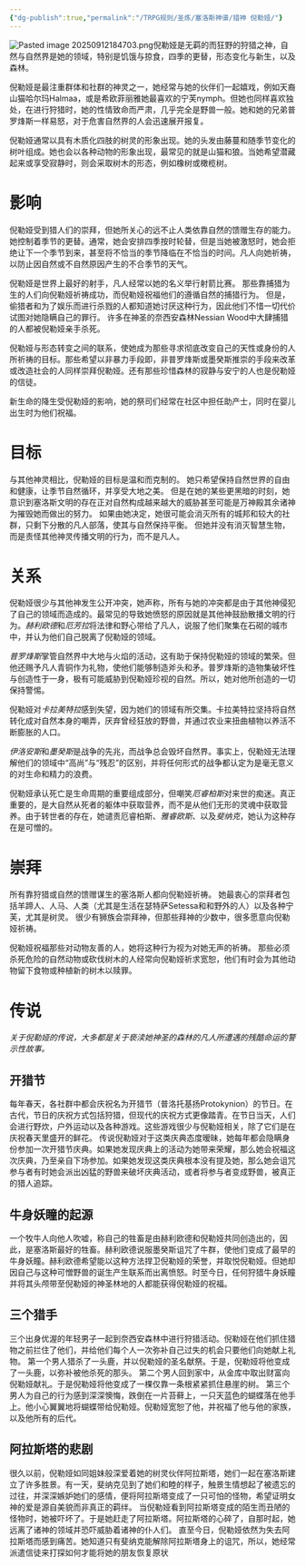 ```yaml
---
{"dg-publish":true,"permalink":"/TRPG规则/圣炼/塞洛斯神谱/猎神 倪勒娅/"}
---
```


![Pasted image 20250912184703.png](/img/user/zz%E7%B4%A0%E6%9D%90/Pasted%20image%2020250912184703.png)倪勒娅是无羁的而狂野的狩猎之神，自然与自然界是她的领域，特别是饥饿与掠食，四季的更替，形态变化与新生，以及森林。  
  
倪勒娅是最注重群体和社群的神灵之一，她经常与她的伙伴们一起嬉戏，例如天裔山猫哈尔玛Halmaa，或是希欧菲丽雅她最喜欢的宁芙nymph。但她也同样喜欢独处，在进行狩猎时，她的性情致命而严肃，几乎完全是野兽一般。她和她的兄弟普罗烽斯一样易怒，对于危害自然界的人会迅速展开报复。  
  
倪勒娅通常以具有木质化四肢的树灵的形象出现。她的头发由藤蔓和随季节变化的树叶组成。她也会以各种动物的形象出现，最常见的就是山猫和狼。当她希望潜藏起来或享受寂静时，则会采取树木的形态，例如橡树或橄榄树。  
  
# 影响
倪勒娅受到猎人们的崇拜，但她所关心的远不止人类依靠自然的馈赠生存的能力。她控制着季节的更替。通常，她会安排四季按时轮替，但是当她被激怒时，她会拒绝让下一个季节到来，甚至将不恰当的季节降临在不恰当的时间。凡人向她祈祷，以防止因自然或不自然原因产生的不合季节的天气。  
  
倪勒娅是世界上最好的射手，凡人经常以她的名义举行射箭比赛。 那些靠捕猎为生的人们向倪勒娅祈祷成功，而倪勒娅祝福他们的遵循自然的捕猎行为。 但是，偷猎者和为了娱乐而进行杀戮的人都知道她讨厌这种行为，因此他们不惜一切代价试图对她隐瞒自己的罪行。 许多在神圣的奈西安森林Nessian Wood中大肆捕猎的人都被倪勒娅亲手杀死。  
  
倪勒娅与形态转变之间的联系，使她成为那些寻求彻底改变自己的天性或身份的人所祈祷的目标。那些希望以非暴力手段即，非普罗烽斯或墨癸斯推崇的手段来改革或改造社会的人同样崇拜倪勒娅。还有那些珍惜森林的寂静与安宁的人也是倪勒娅的信徒。  
  
新生命的降生受倪勒娅的影响，她的祭司们经常在社区中担任助产士，同时在婴儿出生时为他们祝福。  
  
  
# 目标
与其他神灵相比，倪勒娅的目标是温和而克制的。 她只希望保持自然世界的自由和健康，让季节自然循环，并享受大地之美。 但是在她的某些更黑暗的时刻，她意识到塞洛斯文明的存在正对自然构成越来越大的威胁甚至可能是万神殿其余诸神为摧毁她而做出的努力。 如果由她决定，她很可能会消灭所有的城邦和较大的社群，只剩下分散的凡人部落，使其与自然保持平衡。 但她并没有消灭智慧生物，而是责怪其他神灵传播文明的行为，而不是凡人。  
  
  
# 关系
倪勒娅很少与其他神发生公开冲突，她声称，所有与她的冲突都是由于其他神侵犯了自己的领域而造成的。最常见的导致她愤怒的原因就是其他神鼓励散播文明的行为。*赫利欧德*和*厄芳拉*将法律和野心带给了凡人，说服了他们聚集在石砌的城市中，并认为他们自己脱离了倪勒娅的领域。  
  
*普罗烽斯*掌管自然界中大地与火焰的活动，这有助于保持倪勒娅的领域的繁荣。但他还赐予凡人青铜作为礼物，使他们能够制造斧头和矛。普罗烽斯的造物集破坏性与创造性于一身，极有可能威胁到倪勒娅珍视的自然。所以，她对他所创造的一切保持警惕。  
  
倪勒娅对*卡拉美特拉*感到失望，因为她们的领域有所交集。卡拉美特拉坚持将自然转化成对自然本身的嘲弄，厌弃曾经狂放的野兽，并通过农业来扭曲植物以养活不断膨胀的人口。  

*伊洛安斯*和*墨癸斯*是战争的先兆，而战争总会毁坏自然界。事实上，倪勒娅无法理解他们的领域中“高尚”与“残忍”的区别，并将任何形式的战争都认定为是毫无意义的对生命和精力的浪费。  
  
倪勒娅承认死亡是生命周期的重要组成部分，但嘲笑*厄睿柏斯*对来世的痴迷。真正重要的，是大自然从死者的躯体中获取营养，而不是从他们无形的灵魂中获取营养。由于转世者的存在，她谴责厄睿柏斯、*雅睿欧斯*、以及*斐纳克*，她认为这种存在是可憎的。  
  
# 崇拜
所有靠狩猎或自然的馈赠谋生的塞洛斯人都向倪勒娅祈祷。 她最衷心的崇拜者包括羊蹄人、人马、人类（尤其是生活在瑟特萨Setessa和和野外的人）以及各种宁芙，尤其是树灵。 很少有狮族会崇拜神，但那些拜神的少数中，很多愿意向倪勒娅祈祷。  
  
倪勒娅祝福那些对动物友善的人，她将这种行为视为对她无声的祈祷。 那些必须杀死危险的自然动物或砍伐树木的人经常向倪勒娅祈求宽恕，他们有时会为其他动物留下食物或种植新的树木以赎罪。

# 传说
*关于倪勒娅的传说，大多都是关于亵渎她神圣的森林的凡人所遭遇的残酷命运的警示性故事。*

## 开猎节
每年春天，各社群中都会庆祝名为开猎节（普洛托基扬Protokynion）的节日。在古代，节日的庆祝方式包括狩猎，但现代的庆祝方式更像踏青。在节日当天，人们会进行野炊，户外运动以及各种游戏。这些游戏很少与倪勒娅相关，除了它们是在庆祝春天里盛开的鲜花。
传说倪勒娅对于这类庆典态度暧昧，她每年都会隐瞒身份参加一次开猎节庆典。如果她发现庆典上的活动为她带来荣耀，那么她会祝福这次庆典，乃至亲自下场参加。如果她发现这类庆典根本没有提及她，那么她会诅咒参与者有时她会派出凶猛的野兽来破坏庆典活动，或者将参与者变成野兽，被真正的猎人追踪。

## 牛身妖瞳的起源
一个牧牛人向他人吹嘘，称自己的牲畜是由赫利欧德和倪勒娅共同创造出的，因此，是塞洛斯最好的牲畜。赫利欧德说服墨癸斯诅咒了牛群，使他们变成了最早的牛身妖瞳。赫利欧德希望能以这种方法捍卫倪勒娅的荣誉，并取悦倪勒娅。但她却因自己与这种可憎野兽的诞生产生联系而出离愤怒。时至今日，任何狩猎牛身妖瞳并将其头颅带至倪勒娅的神圣林地的人都能获得倪勒娅的祝福。

## 三个猎手
三个出身优渥的年轻男子一起到奈西安森林中进行狩猎活动。倪勒娅在他们抓住猎物之前拦住了他们，并给他们每个人一次弥补自己过失的机会只要他们向她献上礼物。
第一个男人猎杀了一头鹿，并以倪勒娅的圣名献祭。于是，倪勒娅将他变成了一头鹿，以弥补被他杀死的那头。
第二个男人回到家中，从金库中取出财富向倪勒娅献礼。于是倪勒娅将他变成了一棵仅靠一条根紧紧抓住悬崖的树。
第三个男人为自己的行为感到深深懊悔，跌倒在一片苔藓上，一只天蓝色的蝴蝶落在他手上。他小心翼翼地将蝴蝶带给倪勒娅。倪勒娅宽恕了他，并祝福了他与他的家族，以及他所有的后代。

## 阿拉斯塔的悲剧
很久以前，倪勒娅如同姐妹般深爱着她的树灵伙伴阿拉斯塔，她们一起在塞洛斯建立了许多胜景。有一天，斐纳克见到了她们和睦的样子，触景生情想起了被遗忘的过往，并深深嫉妒她们的感情，便将阿拉斯塔变成了一只可怕的怪物，希望证明女神的爱是源自美貌而非真正的羁绊。
当倪勒娅看到阿拉斯塔变成的陌生而丑陋的怪物时，她被吓坏了。于是她赶走了阿拉斯塔。阿拉斯塔的心碎了，自那时起，她远离了诸神的领域并恐吓威胁着诸神的仆人们。
直至今日，倪勒娅依然为失去阿拉斯塔而感到痛苦。她知道只有斐纳克能解除阿拉斯塔身上的诅咒，所以，她经常派遣信徒来打探如何才能将她的朋友恢复原状